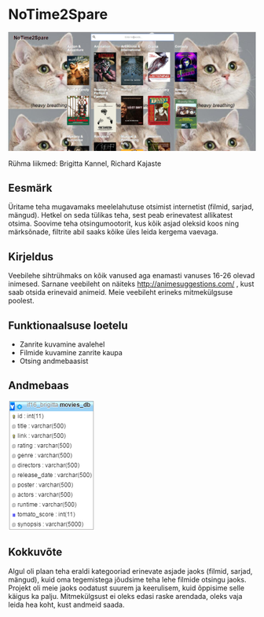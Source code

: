# NoTime2Spare

![Alt text](img/home.png?raw=true "Home")

Rühma liikmed: Brigitta Kannel, Richard Kajaste

## Eesmärk

Üritame teha mugavamaks meelelahutuse otsimist internetist (filmid, sarjad, mängud). Hetkel on seda 
tülikas teha, sest peab erinevatest allikatest otsima. Soovime teha otsingumootorit, kus kõik asjad oleksid 
koos ning märksõnade, filtrite abil saaks kõike üles leida kergema vaevaga.

## Kirjeldus
	
Veebilehe sihtrühmaks on kõik vanused aga enamasti vanuses 16-26 olevad inimesed.
Sarnane veebileht on näiteks http://animesuggestions.com/ , kust saab otsida erinevaid animeid.
Meie veebileht erineks mitmekülgsuse poolest.

## Funktionaalsuse loetelu

* Zanrite kuvamine avalehel
* Filmide kuvamine zanrite kaupa
* Otsing andmebaasist

## Andmebaas

![Alt text](img/db.png?raw=true "Andmebaas")

## Kokkuvõte

Algul oli plaan teha eraldi kategooriad erinevate asjade jaoks (filmid, sarjad, mängud), kuid oma tegemistega 
jõudsime teha lehe filmide otsingu jaoks. Projekt oli meie jaoks oodatust suurem ja keerulisem, kuid õppisime selle käigus
ka palju. Mitmekülgsust ei oleks edasi raske arendada, oleks vaja leida hea koht, kust andmeid saada.
